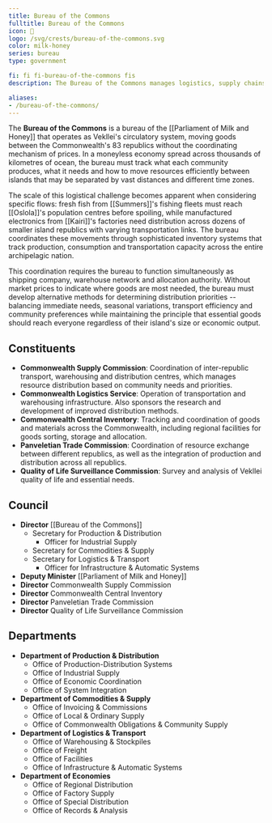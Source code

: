 ```yaml
---
title: Bureau of the Commons
fulltitle: Bureau of the Commons
icon: 🤝
logo: /svg/crests/bureau-of-the-commons.svg
color: milk-honey
series: bureau
type: government

fi: fi fi-bureau-of-the-commons fis
description: The Bureau of the Commons manages logistics, supply chains and goods allocation across all Commonwealth republics.

aliases:
- /bureau-of-the-commons/
---
```

The <span class="fi fi-bureau-of-the-commons fis"></span> **Bureau of the Commons** is a bureau of the [[Parliament of Milk and Honey]] that operates as Vekllei's circulatory system, moving goods between the Commonwealth's 83 republics without the coordinating mechanism of prices. In a moneyless economy spread across thousands of kilometres of ocean, the bureau must track what each community produces, what it needs and how to move resources efficiently between islands that may be separated by vast distances and different time zones.

The scale of this logistical challenge becomes apparent when considering specific flows: fresh fish from [[Summers]]'s fishing fleets must reach [[Oslola]]'s population centres before spoiling, while manufactured electronics from [[Kairi]]'s factories need distribution across dozens of smaller island republics with varying transportation links. The bureau coordinates these movements through sophisticated inventory systems that track production, consumption and transportation capacity across the entire archipelagic nation.

This coordination requires the bureau to function simultaneously as shipping company, warehouse network and allocation authority. Without market prices to indicate where goods are most needed, the bureau must develop alternative methods for determining distribution priorities -- balancing immediate needs, seasonal variations, transport efficiency and community preferences while maintaining the principle that essential goods should reach everyone regardless of their island's size or economic output.

## Constituents

* <span class="fi fi-bureau-of-the-commons fis"></span> **Commonwealth Supply Commission**: Coordination of inter-republic transport, warehousing and distribution centres, which manages resource distribution based on community needs and priorities.
* <span class="fi fi-bureau-of-the-commons fis"></span> **Commonwealth Logistics Service**: Operation of transportation and warehousing infrastructure. Also sponsors the research and development of improved distribution methods.
* <span class="fi fi-bureau-of-the-commons fis"></span> **Commonwealth Central Inventory**: Tracking and coordination of goods and materials across the Commonwealth, including regional facilities for goods sorting, storage and allocation.
* <span class="fi fi-bureau-of-the-commons fis"></span> **Panveletian Trade Commission**: Coordination of resource exchange between different republics, as well as the integration of production and distribution across all republics.
* <span class="fi fi-bureau-of-the-commons fis"></span> **Quality of Life Surveillance Commission**: Survey and analysis of Vekllei quality of life and essential needs.

## Council

* **Director** [[Bureau of the Commons]]
  * Secretary for Production & Distribution
    * Officer for Industrial Supply
  * Secretary for Commodities & Supply
  * Secretary for Logistics & Transport
    * Officer for Infrastructure & Automatic Systems
* **Deputy Minister** [[Parliament of Milk and Honey]]
* **Director** Commonwealth Supply Commission
* **Director** Commonwealth Central Inventory
* **Director** Panveletian Trade Commission
* **Director** Quality of Life Surveillance Commission

## Departments

* **Department of Production & Distribution**
  * Office of Production-Distribution Systems
  * Office of Industrial Supply
  * Office of Economic Coordination
  * Office of System Integration
* **Department of Commodities & Supply**
  * Office of Invoicing & Commissions
  * Office of Local & Ordinary Supply
  * Office of Commonwealth Obligations & Community Supply
* **Department of Logistics & Transport**
  * Office of Warehousing & Stockpiles
  * Office of Freight
  * Office of Facilities
  * Office of Infrastructure & Automatic Systems
* **Department of Economies**
  * Office of Regional Distribution
  * Office of Factory Supply
  * Office of Special Distribution
  * Office of Records & Analysis